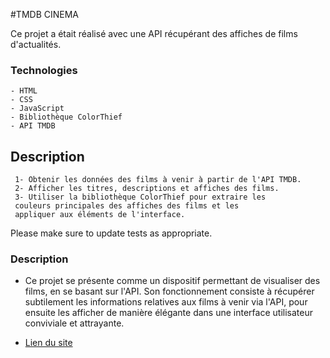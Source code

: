 #TMDB CINEMA

Ce projet a était réalisé avec une API récupérant des affiches de films d'actualités.

### Technologies

    - HTML
    - CSS
    - JavaScript
    - Bibliothèque ColorThief
    - API TMDB

## Description

     1- Obtenir les données des films à venir à partir de l'API TMDB.
     2- Afficher les titres, descriptions et affiches des films.
     3- Utiliser la bibliothèque ColorThief pour extraire les
     couleurs principales des affiches des films et les
     appliquer aux éléments de l'interface.

Please make sure to update tests as appropriate.

### Description

-   Ce projet se présente comme un dispositif permettant de visualiser des films, en se basant sur l'API. Son fonctionnement consiste à récupérer subtilement les informations relatives aux films à venir via l'API, pour ensuite les afficher de manière élégante dans une interface utilisateur conviviale et attrayante.

-   [Lien du site](https://kevindasilvatmdb.netlify.app/)
